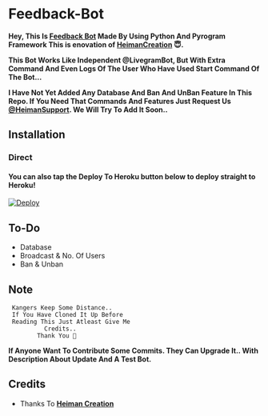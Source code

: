 # Feedback-Bot  

  <b>Hey, This Is [Feedback Bot](https://telegram.dog/HeimanSupportsBot/) Made By Using Python And Pyrogram Framework
 This is enovation of [HeimanCreation](https://github.com/HeimanPictures/HeimanPictures/) 😇.

  This Bot Works Like Independent @LivegramBot, But With Extra Command And Even Logs Of The User Who Have Used Start Command Of The Bot... 

  I Have Not Yet Added Any Database And Ban And UnBan Feature In This Repo. If You Need That Commands And Features Just Request Us [@HeimanSupport](https://telegram.dog/HeimanSupport/). We Will Try To Add It Soon..</b>
## Installation

### Direct

#### You can also tap the Deploy To Heroku button below to deploy straight to Heroku!

[![Deploy](https://www.herokucdn.com/deploy/button.svg)](https://heroku.com/deploy?template=https://github.com/HeimanPictures/Feedback-Bot/tree/Heroku/)


## To-Do

- Database
- Broadcast & No. Of Users
- Ban & Unban

## Note
     Kangers Keep Some Distance.. 
     If You Have Cloned It Up Before 
     Reading This Just Atleast Give Me 
              Credits..
            Thank You 🥰


<b>If Anyone Want To Contribute Some Commits. They Can Upgrade It.. With Description About Update And A Test Bot.</b>

## Credits

- Thanks To <b>[Heiman Creation](https://telegram.dog/HeimanCreation/)</b> 
